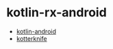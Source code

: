 # kotlin-rx-android
+ [kotlin-android](http://kotlinlang.org/docs/tutorials/kotlin-android.html)
+ [kotterknife](https://github.com/JakeWharton/kotterknife)

